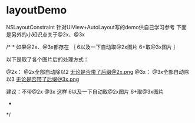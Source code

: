 layoutDemo
==========

NSLayoutConstraint  针对UIView+AutoLayout写的demo供自己学习参考
下面是另外的小知识点关于@2x、@3x

/*
 *
 如果@2x、@3x都存在
｛
    6以及一下自动取@2x图片
    6+取@3x图片
 ｝
 
 以下是取了各个图片后的处理方式：
 
 @2x： @2x全部自动除以2 无论是否带了后缀@2x.png
 @3x： @3x全部自动除以3 无论是否带了后缀@3x.png
 
 
 建议：不带@2x @3x 
 这样  6以及一下自动取@2x图片
       6+取@3x图片
 
 *
 */

